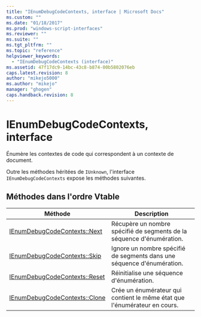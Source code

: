 ```yaml
---
title: "IEnumDebugCodeContexts, interface | Microsoft Docs"
ms.custom: ""
ms.date: "01/18/2017"
ms.prod: "windows-script-interfaces"
ms.reviewer: ""
ms.suite: ""
ms.tgt_pltfrm: ""
ms.topic: "reference"
helpviewer_keywords: 
  - "IEnumDebugCodeContexts (interface)"
ms.assetid: 47f17dc9-14bc-43c8-b874-00b5802076eb
caps.latest.revision: 8
author: "mikejo5000"
ms.author: "mikejo"
manager: "ghogen"
caps.handback.revision: 8
---
```

# IEnumDebugCodeContexts, interface
Énumère les contextes de code qui correspondent à un contexte de document.  
  
 Outre les méthodes héritées de `IUnknown`, l'interface `IEnumDebugCodeContexts` expose les méthodes suivantes.  
  
## Méthodes dans l'ordre Vtable  
  
|Méthode|Description|  
|-------------|-----------------|  
|[IEnumDebugCodeContexts::Next](../../winscript/reference/ienumdebugcodecontexts-next.md)|Récupère un nombre spécifié de segments de la séquence d'énumération.|  
|[IEnumDebugCodeContexts::Skip](../../winscript/reference/ienumdebugcodecontexts-skip.md)|Ignore un nombre spécifié de segments dans une séquence d'énumération.|  
|[IEnumDebugCodeContexts::Reset](../../winscript/reference/ienumdebugcodecontexts-reset.md)|Réinitialise une séquence d'énumération.|  
|[IEnumDebugCodeContexts::Clone](../../winscript/reference/ienumdebugcodecontexts-clone.md)|Crée un énumérateur qui contient le même état que l'énumérateur en cours.|
